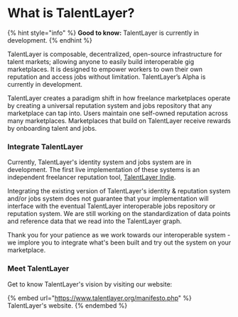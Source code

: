 # What is TalentLayer?

{% hint style="info" %}
**Good to know:** TalentLayer is currently in development.&#x20;
{% endhint %}

TalentLayer is composable, decentralized, open-source infrastructure for talent markets; allowing anyone to easily build interoperable gig marketplaces. It is designed to empower workers to own their own reputation and access jobs without limitation. TalentLayer’s Alpha is currently in development.

TalentLayer creates a paradigm shift in how freelance marketplaces operate by creating a universal reputation system and jobs repository that any marketplace can tap into. Users maintain one self-owned reputation across many marketplaces. Marketplaces that build on TalentLayer receive rewards by onboarding talent and jobs.

### Integrate TalentLayer

Currently, TalentLayer's identity system and jobs system are in development. The first live implementation of these systems is an independent freelancer reputation tool, [TalentLayer Indie](./).&#x20;

Integrating the existing version of TalentLayer's identity & reputation system and/or jobs system does not guarantee that your implementation will interface with the eventual TalentLayer interoperable jobs repository or reputation system. We are still working on the standardization of data points and reference data that we read into the TalentLayer graph.&#x20;

Thank you for your patience as we work towards our interoperable system - we implore you to integrate what's been built and try out the system on your marketplace.&#x20;

### Meet TalentLayer

Get to know TalentLayer's vision by visiting our website:

{% embed url="https://www.talentlayer.org/manifesto.php" %}
TalentLayer's website.
{% endembed %}

